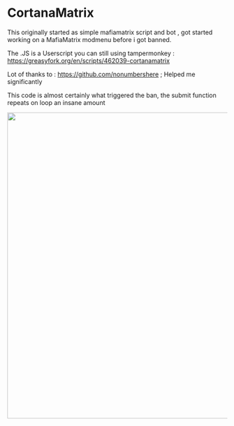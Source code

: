 # CortanaMatrix
This originally started as simple mafiamatrix script and bot , got started working on a MafiaMatrix modmenu before i got banned. 

The .JS is a Userscript you can still using tampermonkey : https://greasyfork.org/en/scripts/462039-cortanamatrix
 
 Lot of thanks to : https://github.com/nonumbershere  ; Helped me significantly 
 
 
 This code is almost certainly what triggered the ban, the submit function repeats on loop an insane amount 
 
 
 
 <img src="https://i.imgur.com/2POucw0.png"  width="700" height="700">
